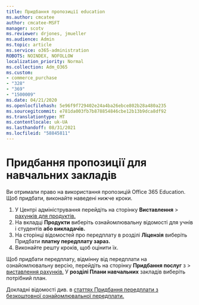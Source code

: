 ```yaml
---
title: Придбання пропозиції education
ms.author: cmcatee
author: cmcatee-MSFT
manager: scotv
ms.reviewer: drjones, jmueller
ms.audience: Admin
ms.topic: article
ms.service: o365-administration
ROBOTS: NOINDEX, NOFOLLOW
localization_priority: Normal
ms.collection: Adm_O365
ms.custom:
- commerce_purchase
- "328"
- "369"
- "1500009"
ms.date: 04/21/2020
ms.openlocfilehash: 5e96f9f729402e24a4ba26ebce802b28a480a235
ms.sourcegitcommit: e781da003fb7b878854846cbe12b13b9dca8df92
ms.translationtype: MT
ms.contentlocale: uk-UA
ms.lasthandoff: 08/31/2021
ms.locfileid: "58845811"
---
```

# <a name="how-to-purchase-an-education-offer"></a>Придбання пропозиції для навчальних закладів

Ви отримали право на використання пропозицій Office 365 Education. Щоб придбати, виконайте наведені нижче кроки.
  
1. У Центрі адміністрування перейдіть на сторінку **Виставлення** \> [рахунків для продуктів.](https://go.microsoft.com/fwlink/p/?linkid=842054)
2. На вкладці **Продукти** виберіть ознайомлювальну відомості для учнів і студентів **або викладачів.**
3. На сторінці відомостей про передплату в розділі **Ліцензія** виберіть Придбати **платну передплату зараз.**
4. Виконайте решту кроків, щоб оцінити їх.

Щоб придбати передплату, відмінну від передплати на ознайомлювальну версію, перейдіть на сторінку **Придбання послуг** з \> [виставлення рахунків.](https://go.microsoft.com/fwlink/p/?linkid=868433) У **розділі Плани навчальних** закладів виберіть потрібний план.

Докладні відомості див. в [статтях Придбання передплати з безкоштовної ознайомлювальної передплати.](https://docs.microsoft.com/microsoft-365/commerce/try-or-buy-microsoft-365#buy-a-subscription-from-your-free-trial)